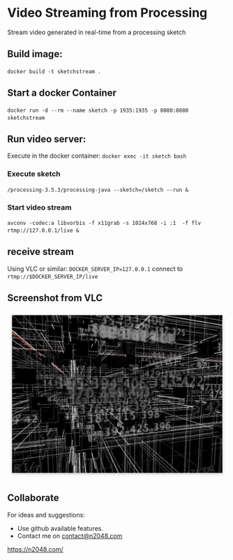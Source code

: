# Video Streaming from Processing
Stream video generated in real-time from a processing sketch

## Build image:
`docker build -t sketchstream .`

## Start a docker Container
`docker run -d --rm --name sketch -p 1935:1935 -p 8080:8080 sketchstream`

## Run video server:
Execute in the docker container: 
`docker exec -it sketch bash`

### Execute sketch
`/processing-3.5.3/processing-java --sketch=/sketch --run &`

### Start video stream
`avconv -codec:a libvorbis -f x11grab -s 1024x768 -i :1  -f flv rtmp://127.0.0.1/live &`


## receive stream
Using VLC or similar: 
`DOCKER_SERVER_IP=127.0.0.1`
connect to  `rtmp://$DOCKER_SERVER_IP/live`


## Screenshot from VLC
![Screenshot](Screenshot.png)


## Collaborate
For ideas and suggestions:
- Use github available features.
- Contact me on contact@n2048.com

https://n2048.com/
